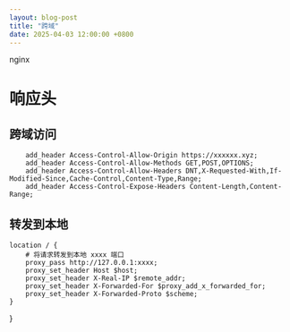 ```yaml
---
layout: blog-post
title: "跨域"
date: 2025-04-03 12:00:00 +0800
---
```

nginx 

# 响应头

## 跨域访问
 

        add_header Access-Control-Allow-Origin https://xxxxxx.xyz;
        add_header Access-Control-Allow-Methods GET,POST,OPTIONS;
        add_header Access-Control-Allow-Headers DNT,X-Requested-With,If-Modified-Since,Cache-Control,Content-Type,Range;
        add_header Access-Control-Expose-Headers Content-Length,Content-Range;


## 转发到本地

    location / {
        # 将请求转发到本地 xxxx 端口
        proxy_pass http://127.0.0.1:xxxx;
        proxy_set_header Host $host;
        proxy_set_header X-Real-IP $remote_addr;
        proxy_set_header X-Forwarded-For $proxy_add_x_forwarded_for;
        proxy_set_header X-Forwarded-Proto $scheme;
    }
}
